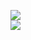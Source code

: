 [![](https://img.shields.io/badge/Made%20With-Github%20Spray-lightgrey.svg?style=for-the-badge&logo=github)](https://github.com/Annihil/github-spray#7068)  
[![](https://i.imgur.com/2DrTn0Z.gif)](https://github.com/Annihil/github-spray)